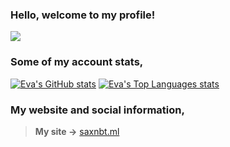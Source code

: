 ### Hello, welcome to my profile!
![](http://www.saxnbt.ml/cdn/SAXNBTDEVSTUDIOS.png)

### Some of my account stats,
[![Eva's GitHub stats](https://github-readme-stats.vercel.app/api?username=eva67x&theme=dark)](https://github.com/anuraghazra/github-readme-stats) [![Eva's Top Languages stats](https://github-readme-stats.vercel.app/api/top-langs/?username=eva67x&theme=dark&layout=compact)](https://github.com/anuraghazra/github-readme-stats)

### My website and social information,
> **My site ->** [saxnbt.ml](https://www.saxnbt.ml)
